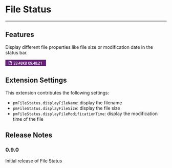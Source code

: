 # File Status

---

## Features

Display different file properties like file size or modification date in the status bar.

![File size and modification time](images/Screenshot001.png)

<!-- For example if there is an image subfolder under your extension project workspace:

\!\[feature X\]\(images/feature-x.png\) -->

## Extension Settings

This extension contributes the following settings:

* `pmFileStatus.displayFileName`: display the filename
* `pmFileStatus.displayFileSize`: display the file size
* `pmFileStatus.displayFileModificationTime`: display the modification time of the file

<!-- ## Known Issues

Calling out known issues can help limit users opening duplicate issues against your extension. -->

## Release Notes

### 0.9.0

Initial release of File Status
